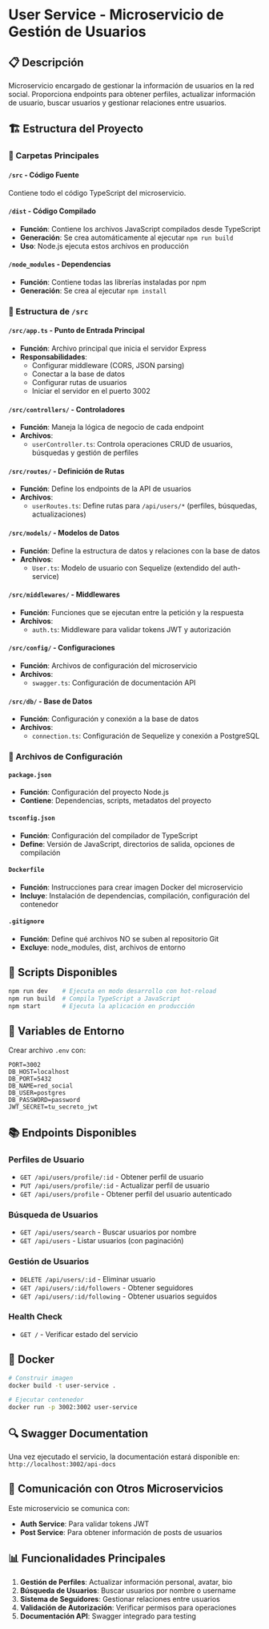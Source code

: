 # User Service - Microservicio de Gestión de Usuarios

## 📋 Descripción
Microservicio encargado de gestionar la información de usuarios en la red social. Proporciona endpoints para obtener perfiles, actualizar información de usuario, buscar usuarios y gestionar relaciones entre usuarios.

## 🏗️ Estructura del Proyecto

### 📁 Carpetas Principales

#### `/src` - Código Fuente
Contiene todo el código TypeScript del microservicio.

#### `/dist` - Código Compilado
- **Función**: Contiene los archivos JavaScript compilados desde TypeScript
- **Generación**: Se crea automáticamente al ejecutar `npm run build`
- **Uso**: Node.js ejecuta estos archivos en producción

#### `/node_modules` - Dependencias
- **Función**: Contiene todas las librerías instaladas por npm
- **Generación**: Se crea al ejecutar `npm install`

### 📁 Estructura de `/src`

#### `/src/app.ts` - Punto de Entrada Principal
- **Función**: Archivo principal que inicia el servidor Express
- **Responsabilidades**:
  - Configurar middleware (CORS, JSON parsing)
  - Conectar a la base de datos
  - Configurar rutas de usuarios
  - Iniciar el servidor en el puerto 3002

#### `/src/controllers/` - Controladores
- **Función**: Maneja la lógica de negocio de cada endpoint
- **Archivos**:
  - `userController.ts`: Controla operaciones CRUD de usuarios, búsquedas y gestión de perfiles

#### `/src/routes/` - Definición de Rutas
- **Función**: Define los endpoints de la API de usuarios
- **Archivos**:
  - `userRoutes.ts`: Define rutas para `/api/users/*` (perfiles, búsquedas, actualizaciones)

#### `/src/models/` - Modelos de Datos
- **Función**: Define la estructura de datos y relaciones con la base de datos
- **Archivos**:
  - `User.ts`: Modelo de usuario con Sequelize (extendido del auth-service)

#### `/src/middlewares/` - Middlewares
- **Función**: Funciones que se ejecutan entre la petición y la respuesta
- **Archivos**:
  - `auth.ts`: Middleware para validar tokens JWT y autorización

#### `/src/config/` - Configuraciones
- **Función**: Archivos de configuración del microservicio
- **Archivos**:
  - `swagger.ts`: Configuración de documentación API

#### `/src/db/` - Base de Datos
- **Función**: Configuración y conexión a la base de datos
- **Archivos**:
  - `connection.ts`: Configuración de Sequelize y conexión a PostgreSQL

### 📄 Archivos de Configuración

#### `package.json`
- **Función**: Configuración del proyecto Node.js
- **Contiene**: Dependencias, scripts, metadatos del proyecto

#### `tsconfig.json`
- **Función**: Configuración del compilador de TypeScript
- **Define**: Versión de JavaScript, directorios de salida, opciones de compilación

#### `Dockerfile`
- **Función**: Instrucciones para crear imagen Docker del microservicio
- **Incluye**: Instalación de dependencias, compilación, configuración del contenedor

#### `.gitignore`
- **Función**: Define qué archivos NO se suben al repositorio Git
- **Excluye**: node_modules, dist, archivos de entorno

## 🚀 Scripts Disponibles

```bash
npm run dev    # Ejecuta en modo desarrollo con hot-reload
npm run build  # Compila TypeScript a JavaScript
npm start      # Ejecuta la aplicación en producción
```

## 🔧 Variables de Entorno

Crear archivo `.env` con:
```env
PORT=3002
DB_HOST=localhost
DB_PORT=5432
DB_NAME=red_social
DB_USER=postgres
DB_PASSWORD=password
JWT_SECRET=tu_secreto_jwt
```

## 📚 Endpoints Disponibles

### Perfiles de Usuario
- `GET /api/users/profile/:id` - Obtener perfil de usuario
- `PUT /api/users/profile/:id` - Actualizar perfil de usuario
- `GET /api/users/profile` - Obtener perfil del usuario autenticado

### Búsqueda de Usuarios
- `GET /api/users/search` - Buscar usuarios por nombre
- `GET /api/users` - Listar usuarios (con paginación)

### Gestión de Usuarios
- `DELETE /api/users/:id` - Eliminar usuario
- `GET /api/users/:id/followers` - Obtener seguidores
- `GET /api/users/:id/following` - Obtener usuarios seguidos

### Health Check
- `GET /` - Verificar estado del servicio

## 🐳 Docker

```bash
# Construir imagen
docker build -t user-service .

# Ejecutar contenedor
docker run -p 3002:3002 user-service
```

## 🔍 Swagger Documentation

Una vez ejecutado el servicio, la documentación estará disponible en:
`http://localhost:3002/api-docs`

## 🔗 Comunicación con Otros Microservicios

Este microservicio se comunica con:
- **Auth Service**: Para validar tokens JWT
- **Post Service**: Para obtener información de posts de usuarios

## 📊 Funcionalidades Principales

1. **Gestión de Perfiles**: Actualizar información personal, avatar, bio
2. **Búsqueda de Usuarios**: Buscar usuarios por nombre o username
3. **Sistema de Seguidores**: Gestionar relaciones entre usuarios
4. **Validación de Autorización**: Verificar permisos para operaciones
5. **Documentación API**: Swagger integrado para testing 